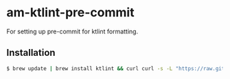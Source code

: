 # am-ktlint-pre-commit
For setting up pre-commit for ktlint formatting. 

## Installation

```bash
$ brew update | brew install ktlint && curl curl -s -L "https://raw.githubusercontent.com/adaptdk/am-ktlint-pre-commit/master/pre-commit" > .git/hooks/pre-commit && chmod 755 .git/hooks/pre-commit
```
